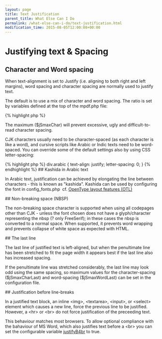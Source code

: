 ```yaml
---
layout: page
title: Text Justification
parent_title: What Else Can I Do
permalink: /what-else-can-i-do/text-justification.html
modification_time: 2015-08-05T12:00:08+00:00
---
```


# Justifying text &amp; Spacing

## Character and Word spacing

<p>When text-alignment is set to Justify (i.e. aligning to both right and left margins), word spacing and character spacing are normally used to justify text.</p>
<p>The default is to use a mix of character and word spacing. The ratio is set by variables defined at the top of the mpdf.php file:</p>

{% highlight php %}
<?php

var $jSWord = 0.4;  // Percentage(/100) of spacing to allocate to Word vs. Character

var $jSmaxChar = 2; // Maximum spacing to allocate to character spacing. (0 = no maximum)
{% endhighlight %}

<p>The maximum (<span class="parameter">$jSmaxChar</span>) will prevent excessive, ugly and difficult-to-read character spacing.</p>
<p>CJK characters usually need to be character-spaced (as each character is like a word), and cursive scripts like Arabic or Indic texts need to be word-spaced. You can override some of the default settings also by using CSS letter-spacing:</p>

{% highlight php %}
div.arabic {

   text-align: justify;

   letter-spacing: 0; 

}
{% endhighlight %}

## Kashida in Arabic text

<p>In Arabic text, justification can be achieved by elongating the line between characters - this is known as "kashida". Kashida can be used by configuring the font in <span class="filename">config_fonts.php</span>&nbsp; cf. <a href="{{ "/fonts-languages/opentype-layout-otl.html" | prepend: site.baseurl }}">OpenType layout features (OTL)</a></p>

## Non-breaking space (NBSP)

<p>The non-breaking space character is supported when using all codepages other than CJK - unless the font chosen does not have a glyph/character representing the nbsp (? only FreeSerif); in these cases the nbsp is converted to a normal space. When supported, it prevents word wrapping and prevents collapse of white space as expected with HTML.</p>

## The last line

<p>The last line of justified text is left-aligned, but when the penultimate line has been stretched to fit the page width it appears best if the last line also has increased spacing.</p>
<p>If the penultimate line was stretched considerably, the last line may look odd using the same spacing, so maximum values for the character-spacing (<span class="parameter">$jSmaxCharLast</span>) and word-spacing (<span class="parameter">$jSmaxWordLast</span>) can be set in the configuration file.</p>

## Justification before line-breaks

<p>In a justified text block, an inline &lt;img&gt;, &lt;textarea&gt;, &lt;input&gt;, or &lt;select&gt; element which causes a new line, force the previous line to be justified. However, a &lt;hr&gt; or &lt;br&gt; do not force justification of the preceeding text.</p>
<p>This behaviour matches most browsers. To allow optional compliance with the bahaviour of MS Word, which also justifies text before a &lt;br&gt; you can set the configurable variable <a href="{{ "/reference/mpdf-variables/justifyb4br.html" | prepend: site.baseurl }}">justifyB4br</a> to true.</p>
